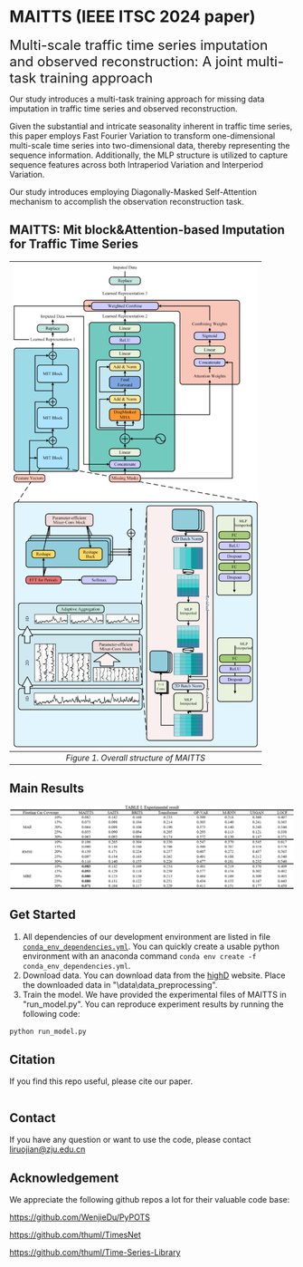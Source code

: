 # MAITTS (IEEE ITSC 2024 paper)

<font size=5.5>Multi-scale traffic time series imputation and observed reconstruction: A joint multi-task training approach</font>

Our study introduces a multi-task training approach for missing data imputation in traffic time series and observed reconstruction. 

Given the substantial and intricate seasonality inherent in traffic time series, this paper employs Fast Fourier Variation to transform one-dimensional multi-scale time series into two-dimensional data, thereby representing the sequence information. Additionally, the MLP structure is utilized to capture sequence features across both Intraperiod Variation and Interperiod Variation. 

Our study introduces employing Diagonally-Masked Self-Attention mechanism to accomplish the observation reconstruction task. 

## MAITTS: Mit block&Attention-based Imputation for Traffic Time Series
|  ![Figure1](figs\MAITTS_structure.PNG)  |
| :-------------------------------------: |
| *Figure 1. Overall structure of MAITTS* |


## Main Results
![experimental_result](figs\experimental_result.png)


## Get Started

1. All dependencies of our development environment are listed in file [`conda_env_dependencies.yml`](conda_env_dependencies.yml). You can quickly create a usable python environment with an anaconda command `conda env create -f conda_env_dependencies.yml`.
2. Download data. You can download data from the [highD](https://levelxdata.com/highd-dataset/) website. Place the downloaded data in "\data\data_preprocessing".
3. Train the model. We have provided the experimental files of MAITTS in "run_model.py". You can reproduce  experiment results by running the following  code:

```bash
python run_model.py
```


## Citation

If you find this repo useful, please cite our paper. 

```

```




## Contact

If you have any question or want to use the code, please contact liruojian@zju.edu.cn

## Acknowledgement

We appreciate the following github repos a lot for their valuable code base:

https://github.com/WenjieDu/PyPOTS

https://github.com/thuml/TimesNet

https://github.com/thuml/Time-Series-Library

